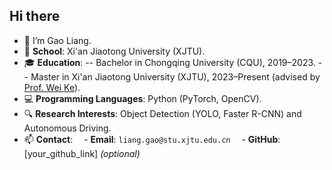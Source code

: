 ## Hi there 

- 👋 I’m Gao Liang.
- 🏫 **School**: Xi'an Jiaotong University (XJTU).
- 🎓 **Education**:
-- Bachelor in Chongqing University (CQU), 2019–2023.
-- Master in Xi'an Jiaotong University (XJTU), 2023–Present (advised by [Prof. Wei Ke](https://gr.xjtu.edu.cn/web/wei.ke/home)).
- 💻 **Programming Languages**: Python (PyTorch, OpenCV).
- 🔍 **Research Interests**: Object Detection (YOLO, Faster R-CNN) and Autonomous Driving.
- 📫 **Contact**:
 - **Email**: `liang.gao@stu.xjtu.edu.cn`
 - **GitHub**: [your_github_link] *(optional)*

<!--
**GaoLianger/GaoLianger** is a ✨ _special_ ✨ repository because its `README.md` (this file) appears on your GitHub profile.
- 👋 I’m Gao Liang.
- 🌱 I’m currently learning ...
- 👯 I’m looking to collaborate on ...
- 🤔 I’m looking for help with ...
- 💬 Ask me about ...
- 📫 How to reach me: ...
- 😄 Pronouns: ...
- ⚡ Fun fact: ...
-->
